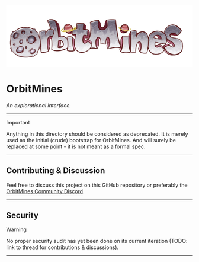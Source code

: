 ![orbitmines.logo.3000x1000.png](..%2Flib%2Forganizations%2Forbitmines%2Flogo%2Forbitmines.logo.3000x1000.png)

# OrbitMines
*An explorational interface.*

---

> [!IMPORTANT]
> Anything in this directory should be considered as deprecated. It is merely used as the initial (crude) bootstrap for OrbitMines. And will surely be replaced at some point - it is not meant as a formal spec.

---

## Contributing & Discussion

Feel free to discuss this project on this GitHub repository or preferably the [OrbitMines Community Discord](https://discord.orbitmines.com).

---

## Security

> [!WARNING]
> No proper security audit has yet been done on its current iteration (TODO: link to thread for contributions & discussions).

---